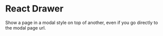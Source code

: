 # React Drawer

Show a page in a modal style on top of another, even if you go directly to the modal page url.